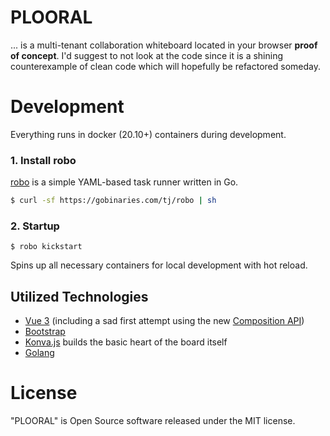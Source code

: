 # PLOORAL
... is a multi-tenant collaboration whiteboard located in your browser **proof of concept**. 
I'd suggest to not look at the code since it is a shining counterexample of clean code which will hopefully be refactored someday.

# Development
Everything runs in docker (20.10+) containers during development. 

### 1. Install robo
[robo](https://github.com/tj/robo) is a simple YAML-based task runner written in Go.

```sh
$ curl -sf https://gobinaries.com/tj/robo | sh
```

### 2. Startup
```
$ robo kickstart
```
Spins up all necessary containers for local development with hot reload.

## Utilized Technologies
- [Vue 3](https://vuejs.org/) (including a sad first attempt using the new [Composition API](https://v3.vuejs.org/api/composition-api.html#composition-api))
- [Bootstrap](https://getbootstrap.com/)
- [Konva.js](https://konvajs.org/) builds the basic heart of the board itself
- [Golang](https://golang.org/)

# License
"PLOORAL" is Open Source software released under the MIT license.